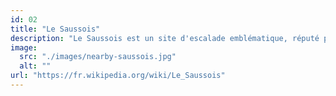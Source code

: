 ```yaml
---
id: 02
title: "Le Saussois"
description: "Le Saussois est un site d'escalade emblématique, réputé pour ses impressionnantes falaises calcaires dominant la vallée de la Cure. Ce lieu attire les amateurs de sensations fortes et les amoureux de la nature pour ses voies spectaculaires."
image: 
  src: "./images/nearby-saussois.jpg"
  alt: ""
url: "https://fr.wikipedia.org/wiki/Le_Saussois"
---
```

